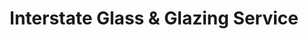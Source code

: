 ---
title: "Interstate Glass & Glazing Service"
url: /smithfield/interstate-glass-und-glazing-service/
shop: Autowerkstatt
---